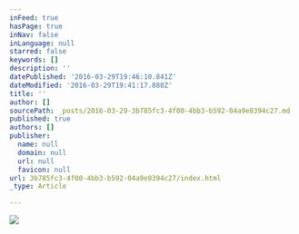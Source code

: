 ```yaml
---
inFeed: true
hasPage: true
inNav: false
inLanguage: null
starred: false
keywords: []
description: ''
datePublished: '2016-03-29T19:46:10.841Z'
dateModified: '2016-03-29T19:41:17.888Z'
title: ''
author: []
sourcePath: _posts/2016-03-29-3b785fc3-4f00-4bb3-b592-04a9e8394c27.md
published: true
authors: []
publisher:
  name: null
  domain: null
  url: null
  favicon: null
url: 3b785fc3-4f00-4bb3-b592-04a9e8394c27/index.html
_type: Article

---
```

![](https://the-grid-user-content.s3-us-west-2.amazonaws.com/4ebe7c70-19df-41ca-a1e1-648c5b646fce.jpg)